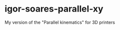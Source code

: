 igor-soares-parallel-xy
=======================

My version of the "Parallel kinematics" for 3D printers
